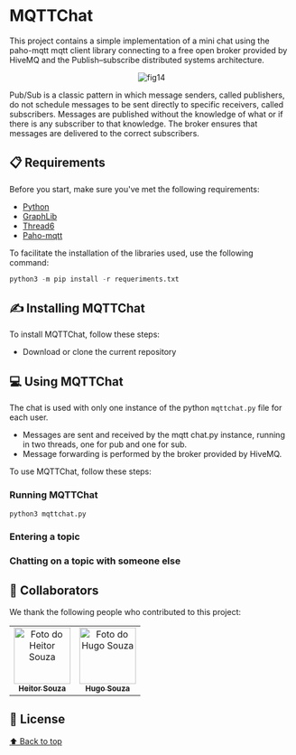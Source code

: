 # MQTTChat

This project contains a simple implementation of a mini chat using the paho-mqtt mqtt client library connecting to a free open broker provided by HiveMQ and the Publish–subscribe distributed systems architecture.

<div align ="center">
  
![fig14](https://www.hivemq.com/img/blog/websockets_with_hivemq.png)
  
</div>

Pub/Sub is a classic pattern in which message senders, called publishers, do not schedule messages to be sent directly to specific receivers, called subscribers. Messages are published without the knowledge of what or if there is any subscriber to that knowledge. The broker ensures that messages are delivered to the correct subscribers.

## 📋 Requirements
Before you start, make sure you've met the following requirements:
* [Python](https://docs.python.org/3/)
* [GraphLib](https://pypi.org/project/graphlib-backport/)
* [Thread6](https://pypi.org/project/thread6/)
* [Paho-mqtt](https://pypi.org/project/paho-mqtt/)

To facilitate the installation of the libraries used, use the following command:
```python
python3 -m pip install -r requeriments.txt
```
## ✍️ Installing MQTTChat
To install MQTTChat, follow these steps:
* Download or clone the current repository

## 💻 Using MQTTChat
The chat is used with only one instance of the python `mqttchat.py` file for each user.

* Messages are sent and received by the mqtt chat.py instance, running in two threads, one for pub and one for sub.
* Message forwarding is performed by the broker provided by HiveMQ.

To use MQTTChat, follow these steps:
### Running MQTTChat
```python
python3 mqttchat.py
```

### Entering a topic

### Chatting on a topic with someone else


## 🤝 Collaborators
We thank the following people who contributed to this project:

<table>
  <tr>
    <td align="center">
      <a href="https://github.com/souzaitor">
        <img src="https://avatars.githubusercontent.com/souzaitor" width="100px;" alt="Foto do Heitor Souza"/><br>
        <sub>
          <b>Heitor Souza</b>
        </sub>
      </a>
    </td>
    <td align="center">
      <a href="https://github.com/hugo-souza">
        <img src="https://avatars.githubusercontent.com/hugo-souza" width="100px;" alt="Foto do Hugo Souza"/><br>
        <sub>
          <b>Hugo Souza</b>
        </sub>
      </a>
    </td>
  </tr>
</table>

## 📝 License



[⬆ Back to top](#MQTTChat)<br>
